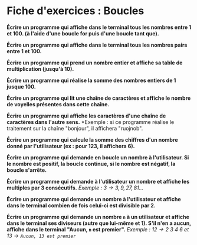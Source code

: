 # Fiche d'exercices : Boucles



**Écrire un programme qui affiche dans le terminal tous les nombres entre 1 et 100. (à l'aide d'une boucle for puis d'une boucle tant que).**

**Écrire un programme qui affiche dans le terminal tous les nombres pairs entre 1 et 100.**

**Écrire un programme qui prend un nombre entier et affiche sa table de multiplication (jusqu'à 10).**

**Écrire un programme qui réalise la somme des nombres entiers de 1 jusque 100.**

**Écrire un programme qui lit une chaîne de caractères et affiche le nombre de voyelles présentes dans cette chaîne.**

**Écrire un programme qui affiche les caractères d'une chaîne de caractères dans l'autre sens.**
*Exemple : si ce programme réalise le traitement sur la chaîne "bonjour", il affichera "ruojnob".

**Écrire un programme qui calcule la somme des chiffres d'un nombre donné par l'utilisateur (ex : pour 123, il affichera 6).**

**Écrire un programme qui demande en boucle un nombre à l'utilisateur. Si le nombre est positif, la boucle continue, si le nombre est négatif, la boucle s'arrête.**

**Écrire un programme qui demande à l'utilisateur un nombre et affiche les multiples par 3 consécutifs.**
*Exemple : $3 \rightarrow 3,9,27,81...$*

**Écrire un programme qui demande un nombre à l'utilisateur et affiche dans le terminal combien de fois celui-ci est divisible par 2.**

**Écrire un programme qui demande un nombre `n` à un utilisateur et affiche dans le terminal ses diviseurs (autre que lui-même et 1). S'il n'en a aucun, affiche dans le terminal "Aucun, `n` est premier".**
*Exemple : $12 \rightarrow 2~3~4~6$ et $13 \rightarrow \texttt{Aucun, 13 est premier}$*
